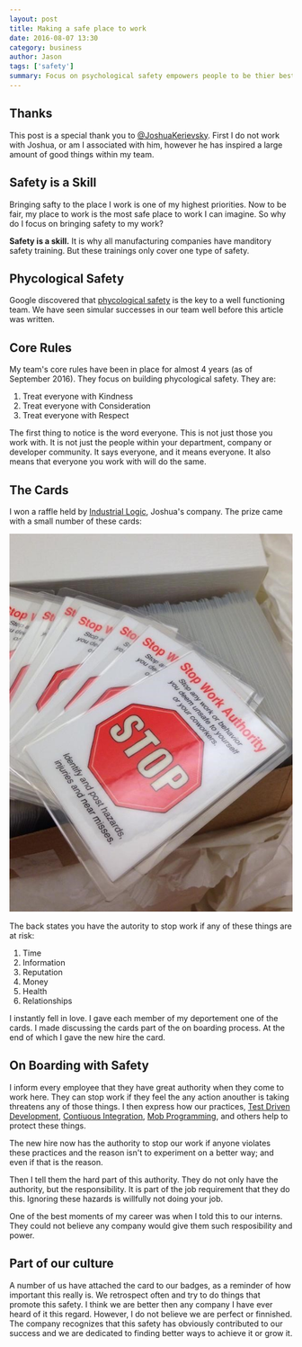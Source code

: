 ```yaml
---
layout: post
title: Making a safe place to work
date: 2016-08-07 13:30
category: business
author: Jason
tags: ['safety']
summary: Focus on psychological safety empowers people to be thier best. 
---
```


## Thanks

This post is a special thank you to <a href="https://twitter.com/JoshuaKerievsky">@JoshuaKerievsky</a>. First I do not work with Joshua, or am I associated with him, however he has inspired a large amount of good things within my team.

## Safety is a Skill

Bringing safty to the place I work is one of my highest priorities. Now to be fair, my place to work is the most safe place to work I can imagine. So why do I focus on bringing safety to my work?

**Safety is a skill.** It is why all manufacturing companies have manditory safety training. But these trainings only cover one type of safety.

## Phycological Safety

Google discovered that <a href="http://www.nytimes.com/2016/02/28/magazine/what-google-learned-from-its-quest-to-build-the-perfect-team.html?_r=0">phycological safety</a> is the key to a well functioning team. We have seen simular successes in our team well before this article was written.

## Core Rules

My team's core rules have been in place for almost 4 years (as of September 2016). They focus on building phycological safety. They are:

1. Treat everyone with Kindness
1. Treat everyone with Consideration
1. Treat everyone with Respect

The first thing to notice is the word everyone. This is not just those you work with. It is not just the people within your department, company or developer community. It says everyone, and it means everyone. It also means that everyone you work with will do the same.

## The Cards

I won a raffle held by <a href="https://www.industriallogic.com/">Industrial Logic</a>, Joshua's company. The prize came with a small number of these cards:

![A box of 'Stop Work Authority' cards.](../../assets/img/posts/2016/08/stop_work.jpg "Stop Work Athority Cards")

The back states you have the autority to stop work if any of these things are at risk:

1. Time
1. Information
1. Reputation
1. Money
1. Health
1. Relationships

I instantly fell in love. I gave each member of my deportement one of the cards. I made discussing the cards part of the on boarding process. At the end of which I gave the new hire the card.

## On Boarding with Safety

I inform every employee that they have great authority when they come to work here. They can stop work if they feel the any action anouther is taking threatens any of those things. I then express how our practices, [Test Driven Development](https://en.wikipedia.org/wiki/Test-driven_development), [Contiuous Integration](https://en.wikipedia.org/wiki/Continuous_integration), [Mob Programming](https://en.wikipedia.org/wiki/Mob_programming), and others help to protect these things.

The new hire now has the authority to stop our work if anyone violates these practices and the reason isn't to experiment on a better way; and even if that is the reason.

Then I tell them the hard part of this authority. They do not only have the authority, but the responsibility. It is part of the job requirement that they do this. Ignoring these hazards is willfully not doing your job.

One of the best moments of my career was when I told this to our interns. They could not believe any company would give them such resposibility and power.

## Part of our culture

A number of us have attached the card to our badges, as a reminder of how important this really is. We retrospect often and try to do things that promote this safety. I think we are better then any company I have ever heard of it this regard. However, I do not believe we are perfect or finnished. The company recognizes that this safety has obviously contributed to our success and we are dedicated to finding better ways to achieve it or grow it.


